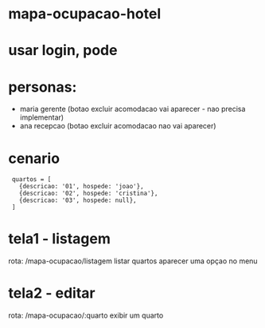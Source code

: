 # mapa-ocupacao-hotel

# usar login, pode

# personas: 
- maria gerente (botao excluir acomodacao vai aparecer - nao precisa implementar)
- ana recepcao (botao excluir acomodacao nao vai aparecer)

# cenario
```
 quartos = [
   {descricao: '01', hospede: 'joao'},
   {descricao: '02', hospede: 'cristina'},
   {descricao: '03', hospede: null},
 ]
```
# tela1 - listagem
  rota: /mapa-ocupacao/listagem
  listar quartos
  aparecer uma opçao no menu
  
# tela2 - editar 
  rota: /mapa-ocupacao/:quarto
  exibir um quarto
  
